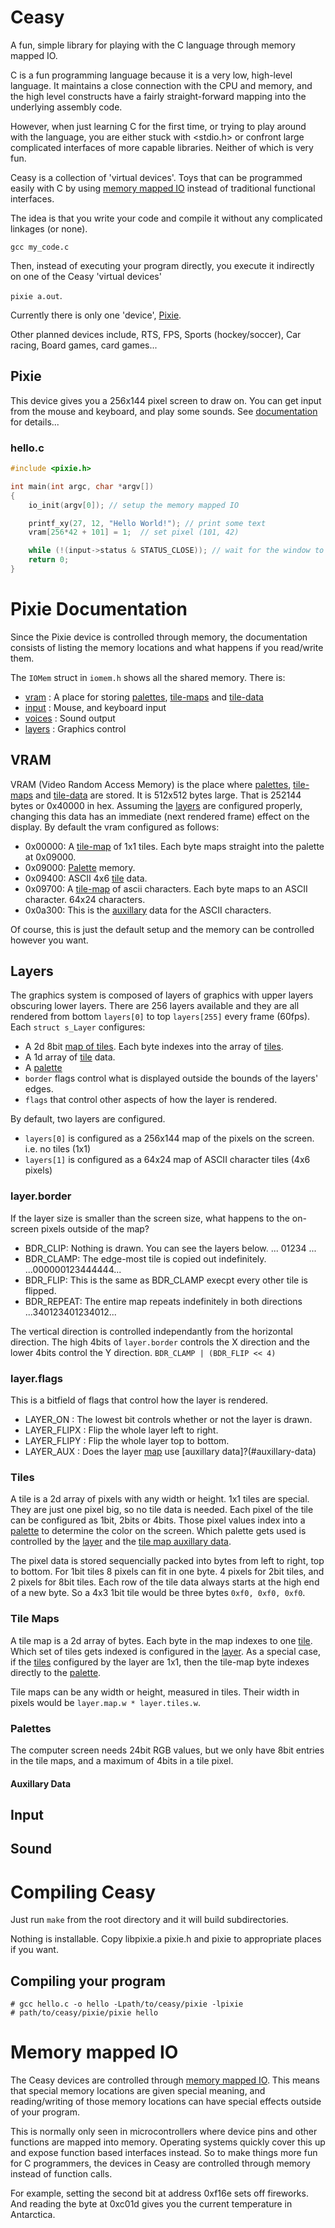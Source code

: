 # Ceasy

A fun, simple library for playing with the C language through memory mapped IO.

C is a fun programming language because it is a very low, high-level language.  It maintains a close connection with the CPU and memory, and the high level constructs have a fairly straight-forward mapping into the underlying assembly code.

However, when just learning C for the first time, or trying to play around with the language, you are either stuck with <stdio.h> or confront large complicated interfaces of more capable libraries.  Neither of which is very fun.

Ceasy is a collection of 'virtual devices'.  Toys that can be programmed easily with C by using [memory mapped IO](#memory-mapped-io) instead of traditional functional interfaces.

The idea is that you write your code and compile it without any complicated linkages (or none).
  
  `gcc my_code.c`

Then, instead of executing your program directly, you execute it indirectly on one of the Ceasy 'virtual devices'

  `pixie a.out`.  


Currently there is only one 'device', [Pixie](#pixie).

Other planned devices include, RTS, FPS, Sports (hockey/soccer), Car racing, Board games, card games...

## Pixie

This device gives you a 256x144 pixel screen to draw on.  You can get input from the mouse and keyboard, and play some sounds.  See [documentation](#pixie-documentation) for details...

### hello.c

```c
#include <pixie.h>

int main(int argc, char *argv[])
{
    io_init(argv[0]); // setup the memory mapped IO

    printf_xy(27, 12, "Hello World!"); // print some text
    vram[256*42 + 101] = 1;  // set pixel (101, 42)

    while (!(input->status & STATUS_CLOSE)); // wait for the window to close
    return 0;
}
```

# Pixie Documentation

Since the Pixie device is controlled through memory, the documentation consists of listing the memory locations and what
happens if you read/write them.

The `IOMem` struct in `iomem.h` shows all the shared memory. There is:

  * [vram](#vram) : A place for storing [palettes](#palettes), [tile-maps](#tile-maps) and [tile-data](#tiles)
  * [input](#input) : Mouse, and keyboard input
  * [voices](#sound) : Sound output
  * [layers](#layers) : Graphics control


## VRAM

VRAM (Video Random Access Memory) is the place where [palettes](#palettes), [tile-maps](#tile-maps) and [tile-data](#tiles) are stored.  It is 512x512 bytes large.  That is 252144 bytes or 0x40000 in hex.  Assuming the [layers](#layers) are configured properly, changing this data has an immediate (next rendered frame) effect on the display.  By default the vram configured as follows:

  * 0x00000: A [tile-map](#tile-maps) of 1x1 tiles.  Each byte maps straight into the palette at 0x09000.
  * 0x09000: [Palette](#palettes) memory.
  * 0x09400: ASCII 4x6 [tile](#tiles) data.  
  * 0x09700: A [tile-map](#tile-maps) of ascii characters.  Each byte maps to an ASCII character.  64x24 characters.  
  * 0x0a300: This is the [auxillary](#auxillary-data) data for the ASCII characters.

Of course, this is just the default setup and the memory can be controlled however you want.

## Layers

The graphics system is composed of layers of graphics with upper layers obscuring lower layers.
There are 256 layers available and they are all rendered
from bottom `layers[0]` to top `layers[255]` every frame (60fps).  Each `struct s_Layer` configures:

  * A 2d 8bit [map of tiles](#tile-maps).  Each byte indexes into the array of [tiles](#tiles).
  * A 1d array of [tile](#tiles) data.
  * A [palette](#palettes)
  * `border` flags control what is displayed outside the bounds of the layers' edges.
  * `flags` that control other aspects of how the layer is rendered.

By default, two layers are configured.

  * `layers[0]` is configured as a 256x144 map of the pixels on the screen.  i.e. no tiles (1x1)
  * `layers[1]` is configured as a 64x24 map of ASCII character tiles (4x6 pixels)

### layer.border

If the layer size is smaller than the screen size, what happens to the on-screen pixels outside of the map?

  * BDR_CLIP: Nothing is drawn.  You can see the layers below.  ...     01234     ...
  * BDR_CLAMP: The edge-most tile is copied out indefinitely.  ...000000123444444...
  * BDR_FLIP: This is the same as BDR_CLAMP execpt every other tile is flipped.
  * BDR_REPEAT: The entire map repeats indefinitely in both directions   ...340123401234012...

The vertical direction is controlled independantly from the horizontal direction.  The high 4bits of `layer.border` controls the X direction and the lower 4bits control the Y direction. `BDR_CLAMP | (BDR_FLIP << 4)`

### layer.flags

This is a bitfield of flags that control how the layer is rendered.

  * LAYER_ON : The lowest bit controls whether or not the layer is drawn.
  * LAYER_FLIPX : Flip the whole layer left to right.
  * LAYER_FLIPY : Flip the whole layer top to bottom.
  * LAYER_AUX : Does the layer [map](#tile-maps) use [auxillary data]?(#auxillary-data)

### Tiles

A tile is a 2d array of pixels with any width or height.  1x1 tiles are special.  They are just one pixel big, so no tile data is needed.  Each pixel of the tile can be configured as 1bit, 2bits or 4bits.  Those pixel values index into a [palette](#palettes) to determine the color on the screen.  Which palette gets used is controlled by the [layer](#layer) and the [tile map auxillary data](#auxillary-data).

The pixel data is stored sequencially packed into bytes from left to right, top to bottom.  For 1bit tiles 8 pixels can fit in one byte. 4 pixels for 2bit tiles, and 2 pixels for 8bit tiles.  Each row of the tile data always starts at the high end of a new byte.  So a 4x3 1bit tile would be three bytes `0xf0, 0xf0, 0xf0`.

### Tile Maps
A tile map is a 2d array of bytes.  Each byte in the map indexes to one [tile](#tiles).  Which set of tiles gets indexed is configured in the [layer](#layers).  As a special case, if the [tiles](#tiles) configured by the layer are 1x1, then the tile-map byte indexes directly to the [palette](#palette).

Tile maps can be any width or height, measured in tiles.  Their width in pixels would be `layer.map.w * layer.tiles.w`. 


### Palettes
The computer screen needs 24bit RGB values, but we only have 8bit entries in the tile maps, and a maximum of 4bits in a tile pixel.  

#### Auxillary Data

## Input

## Sound


# Compiling Ceasy

Just run `make` from the root directory and it will build subdirectories.

Nothing is installable.  Copy libpixie.a pixie.h and pixie to appropriate places if you want.

## Compiling your program

```
# gcc hello.c -o hello -Lpath/to/ceasy/pixie -lpixie 
# path/to/ceasy/pixie/pixie hello
```
# Memory mapped IO

The Ceasy devices are controlled through [memory mapped IO](https://en.wikipedia.org/wiki/Memory-mapped_I/O).  This means that special memory locations are given special meaning, and reading/writing of those memory locations can have special effects outside of your program.

This is normally only seen in microcontrollers where device pins and other functions are mapped into memory.  Operating systems quickly cover this up and expose function based interfaces instead.  So to make things more fun for C programmers, the devices in Ceasy are controlled through memory instead of function calls.

For example, setting the second bit at address 0xf16e sets off fireworks.  And reading the byte at 0xc01d gives you the current temperature in Antarctica.






